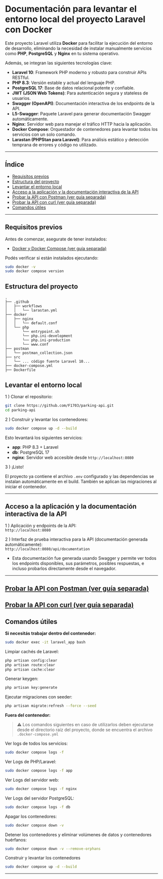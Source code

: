 # Documentación para levantar el entorno local del proyecto Laravel con Docker

Este proyecto Laravel utiliza **Docker** para facilitar la ejecución del entorno de desarrollo, eliminando la necesidad de instalar manualmente servicios como **PHP**, **PostgreSQL** y **Nginx** en tu sistema operativo.

Además, se integran las siguientes tecnologías clave:

- **Laravel 10**: Framework PHP moderno y robusto para construir APIs RESTful.
- **PHP 8.3**: Versión estable y actual del lenguaje PHP.
- **PostgreSQL 17**: Base de datos relacional potente y confiable.
- **JWT (JSON Web Tokens)**: Para autenticación segura y stateless de usuarios.
- **Swagger (OpenAPI)**: Documentación interactiva de los endpoints de la API.
- **L5-Swagger**: Paquete Laravel para generar documentación Swagger automáticamente.
- **Nginx**: Servidor web para manejar el tráfico HTTP hacia la aplicación.
- **Docker Compose**: Orquestador de contenedores para levantar todos los servicios con un solo comando.
- **Larastan (PHPStan para Laravel)**: Para análisis estático y detección temprana de errores y código no utilizado.

---

## Índice

- [Requisitos previos](#requisitos-previos)
- [Estructura del proyecto](#estructura-del-proyecto)
- [Levantar el entorno local](#levantar-el-entorno-local)
- [Acceso a la aplicación y la documentación interactiva de la API](#acceso-a-la-aplicación-y-la-documentación-interactiva-de-la-api)
- [Probar la API con Postman (ver guía separada)](./readme_postman.md)
- [Probar la API con curl (ver guía separada)](./readme_curl.md)
- [Comandos útiles](#comandos-útiles)

--- 

## Requisitos previos

Antes de comenzar, asegurate de tener instalados:

- [Docker y Docker Compose (ver guía separada)](./readme_instalacion-docker-ubuntu.md) 

Podés verificar si están instalados ejecutando:

```bash
sudo docker -v
sudo docker compose version
```

## Estructura del proyecto

```
.
├── .github
│   ├── workflows
│   │   └── larastan.yml
├── docker
│   ├── nginx
│   │   └── default.conf
│   └── php
│       └── entrypoint.sh
│       └── php.ini-development
│       └── php.ini-production
│       └── www.conf
├── postman
│   └── postman_collection.json
├── src
│   └── ... código fuente Laravel 10...
├── docker-compose.yml
├── Dockerfile
```

## Levantar el entorno local

1 )  Clonar el repositorio:

```bash
git clone https://github.com/F1703/parking-api.git
cd parking-api
```

2 ) Construir y levantar los contenedores: 
 
```bash
sudo docker compose up -d --build
```

Esto levantará los siguientes servicios:

- **app**: PHP 8.3 + Laravel
- **db**: PostgreSQL 17
- **nginx**: Servidor web accesible desde `http://localhost:8080`

3 ) ¡Listo! 

El proyecto ya contiene el archivo `.env` configurado y las dependencias se instalan automáticamente en el build. También se aplican las migraciones al iniciar el contenedor.

---

## Acceso a la aplicación y la documentación interactiva de la API

1 ) Aplicación y endpoints de la API:\
  `http://localhost:8080`

2 ) Interfaz de prueba interactiva para la API (documentación generada automáticamente):\
  `http://localhost:8080/api/documentation`

- Esta documentación fue generada usando Swagger y permite ver todos los endpoints disponibles, sus parámetros, posibles respuestas, e incluso probarlos directamente desde el navegador.

---
 
## [Probar la API con Postman (ver guía separada)](./readme_postman.md)

 
## [Probar la API con curl (ver guía separada)](./readme_curl.md)

 
## Comandos útiles

**Si necesitás trabajar dentro del contenedor:**

```bash
sudo docker exec -it laravel_app bash
```

Limpiar cachés de Laravel:

```bash
php artisan config:clear
php artisan route:clear
php artisan cache:clear
```

Generar keygen:

```bash
php artisan key:generate
```

Ejecutar migraciones con seeder:

```bash
php artisan migrate:refresh --force --seed
```


**Fuera del contenedor:**

> ⚠️ Los comandos siguientes en caso de utilizarlos deben ejecutarse desde el directorio raíz del proyecto, donde se encuentra el archivo ```.docker-compose.yml``` 
        
Ver logs de todos los servicios:

```bash
sudo docker compose logs -f
```

Ver Logs de PHP/Laravel:

```bash
sudo docker compose logs -f app
```

Ver Logs del servidor web:

```bash
sudo docker compose logs -f nginx
```

Ver Logs del servidor PostgreSQL:

```bash
sudo docker compose logs -f db
```

Apagar los contenedores:

```bash
sudo docker compose down -v
```

Detener los contenedores y eliminar volúmenes de datos y contenedores huérfanos:

```bash
sudo docker compose down -v --remove-orphans
```


Construir y levantar los contenedores

```bash
sudo docker compose up -d --build
```
--- 